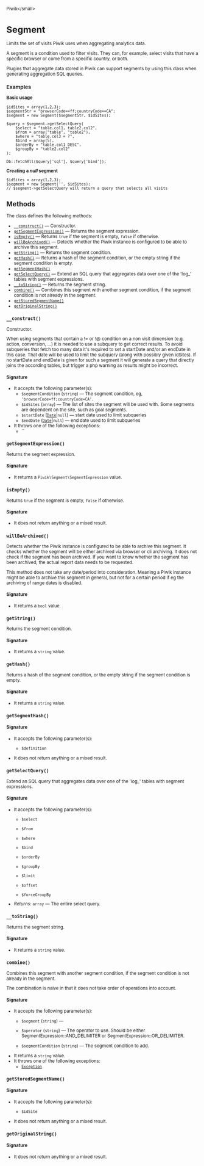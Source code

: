 <small>Piwik\</small>

Segment
=======

Limits the set of visits Piwik uses when aggregating analytics data.

A segment is a condition used to filter visits. They can, for example,
select visits that have a specific browser or come from a specific
country, or both.

Plugins that aggregate data stored in Piwik can support segments by
using this class when generating aggregation SQL queries.

### Examples

**Basic usage**

    $idSites = array(1,2,3);
    $segmentStr = "browserCode==ff;countryCode==CA";
    $segment = new Segment($segmentStr, $idSites);

    $query = $segment->getSelectQuery(
        $select = "table.col1, table2.col2",
        $from = array("table", "table2"),
        $where = "table.col3 = ?",
        $bind = array(5),
        $orderBy = "table.col1 DESC",
        $groupBy = "table2.col2"
    );

    Db::fetchAll($query['sql'], $query['bind']);

**Creating a _null_ segment**

    $idSites = array(1,2,3);
    $segment = new Segment('', $idSites);
    // $segment->getSelectQuery will return a query that selects all visits

Methods
-------

The class defines the following methods:

- [`__construct()`](#__construct) &mdash; Constructor.
- [`getSegmentExpression()`](#getsegmentexpression) &mdash; Returns the segment expression.
- [`isEmpty()`](#isempty) &mdash; Returns `true` if the segment is empty, `false` if otherwise.
- [`willBeArchived()`](#willbearchived) &mdash; Detects whether the Piwik instance is configured to be able to archive this segment.
- [`getString()`](#getstring) &mdash; Returns the segment condition.
- [`getHash()`](#gethash) &mdash; Returns a hash of the segment condition, or the empty string if the segment condition is empty.
- [`getSegmentHash()`](#getsegmenthash)
- [`getSelectQuery()`](#getselectquery) &mdash; Extend an SQL query that aggregates data over one of the 'log_' tables with segment expressions.
- [`__toString()`](#__tostring) &mdash; Returns the segment string.
- [`combine()`](#combine) &mdash; Combines this segment with another segment condition, if the segment condition is not already in the segment.
- [`getStoredSegmentName()`](#getstoredsegmentname)
- [`getOriginalString()`](#getoriginalstring)

<a name="__construct" id="__construct"></a>
<a name="__construct" id="__construct"></a>
### `__construct()`

Constructor.

When using segments that contain a != or !@ condition on a non visit dimension (e.g. action, conversion, ...) it
is needed to use a subquery to get correct results. To avoid subqueries that fetch too many data it's required to
set a startDate and/or an endDate in this case. That date will be used to limit the subquery (along with possibly
given idSites). If no startDate and endDate is given for such a segment it will generate a query that directly
joins the according tables, but trigger a php warning as results might be incorrect.

#### Signature

-  It accepts the following parameter(s):
    - `$segmentCondition` (`string`) &mdash;
       The segment condition, eg, `'browserCode=ff;countryCode=CA'`.
    - `$idSites` (`array`) &mdash;
       The list of sites the segment will be used with. Some segments are dependent on the site, such as goal segments.
    - `$startDate` ([`Date`](../Piwik/Date.md)|`null`) &mdash;
       start date used to limit subqueries
    - `$endDate` ([`Date`](../Piwik/Date.md)|`null`) &mdash;
       end date used to limit subqueries
- It throws one of the following exceptions:
    - ``

<a name="getsegmentexpression" id="getsegmentexpression"></a>
<a name="getSegmentExpression" id="getSegmentExpression"></a>
### `getSegmentExpression()`

Returns the segment expression.

#### Signature

- It returns a `Piwik\Segment\SegmentExpression` value.

<a name="isempty" id="isempty"></a>
<a name="isEmpty" id="isEmpty"></a>
### `isEmpty()`

Returns `true` if the segment is empty, `false` if otherwise.

#### Signature

- It does not return anything or a mixed result.

<a name="willbearchived" id="willbearchived"></a>
<a name="willBeArchived" id="willBeArchived"></a>
### `willBeArchived()`

Detects whether the Piwik instance is configured to be able to archive this segment. It checks whether the segment
will be either archived via browser or cli archiving. It does not check if the segment has been archived. If you
want to know whether the segment has been archived, the actual report data needs to be requested.

This method does not take any date/period into consideration. Meaning a Piwik instance might be able to archive
this segment in general, but not for a certain period if eg the archiving of range dates is disabled.

#### Signature

- It returns a `bool` value.

<a name="getstring" id="getstring"></a>
<a name="getString" id="getString"></a>
### `getString()`

Returns the segment condition.

#### Signature

- It returns a `string` value.

<a name="gethash" id="gethash"></a>
<a name="getHash" id="getHash"></a>
### `getHash()`

Returns a hash of the segment condition, or the empty string if the segment
condition is empty.

#### Signature

- It returns a `string` value.

<a name="getsegmenthash" id="getsegmenthash"></a>
<a name="getSegmentHash" id="getSegmentHash"></a>
### `getSegmentHash()`

#### Signature

-  It accepts the following parameter(s):
    - `$definition`
      
- It does not return anything or a mixed result.

<a name="getselectquery" id="getselectquery"></a>
<a name="getSelectQuery" id="getSelectQuery"></a>
### `getSelectQuery()`

Extend an SQL query that aggregates data over one of the 'log_' tables with segment expressions.

#### Signature

-  It accepts the following parameter(s):
    - `$select`
      
    - `$from`
      
    - `$where`
      
    - `$bind`
      
    - `$orderBy`
      
    - `$groupBy`
      
    - `$limit`
      
    - `$offset`
      
    - `$forceGroupBy`
      

- *Returns:*  `array` &mdash;
    The entire select query.

<a name="__tostring" id="__tostring"></a>
<a name="__toString" id="__toString"></a>
### `__toString()`

Returns the segment string.

#### Signature

- It returns a `string` value.

<a name="combine" id="combine"></a>
<a name="combine" id="combine"></a>
### `combine()`

Combines this segment with another segment condition, if the segment condition is not already
in the segment.

The combination is naive in that it does not take order of operations into account.

#### Signature

-  It accepts the following parameter(s):
    - `$segment` (`string`) &mdash;
      
    - `$operator` (`string`) &mdash;
       The operator to use. Should be either SegmentExpression::AND_DELIMITER or SegmentExpression::OR_DELIMITER.
    - `$segmentCondition` (`string`) &mdash;
       The segment condition to add.
- It returns a `string` value.
- It throws one of the following exceptions:
    - [`Exception`](http://php.net/class.Exception)

<a name="getstoredsegmentname" id="getstoredsegmentname"></a>
<a name="getStoredSegmentName" id="getStoredSegmentName"></a>
### `getStoredSegmentName()`

#### Signature

-  It accepts the following parameter(s):
    - `$idSite`
      
- It does not return anything or a mixed result.

<a name="getoriginalstring" id="getoriginalstring"></a>
<a name="getOriginalString" id="getOriginalString"></a>
### `getOriginalString()`

#### Signature

- It does not return anything or a mixed result.

